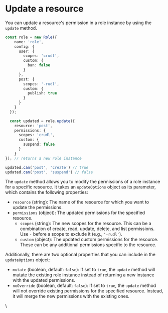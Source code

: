 # Update a resource

You can update a resource's permission in a role instance by using the `update` method.

```ts
const role = new Role({
    name: 'role',
    config: {
      user: {
        scopes: 'crudl',
        custom: {
          ban: false
        }
      },
      post: {
        scopes: '-rudl',
        custom: {
          publish: true
        }
      }
    }
  });

  const updated = role.update({
    resource: 'post',
    permissions: {
      scopes: 'crudl',
      custom: {
        suspend: false
      }
    }
}); // returns a new role instance

updated.can('post', 'create') // true
updated.can('post', 'suspend') // false  
```

The `update` method allows you to modify the permissions of a role instance for a specific resource. It takes an `updateOptions` object as its parameter, which contains the following properties:

* `resource` (string): The name of the resource for which you want to update the permissions.
* `permissions` (object): The updated permissions for the specified resource.
  * `scopes` (string): The new scopes for the resource. This can be a combination of create, read, update, delete, and list permissions. Use `-` before a scope to exclude it (e.g., `'-rudl'`).
  * `custom` (object): The updated custom permissions for the resource. These can be any additional permissions specific to the resource.

Additionally, there are two optional properties that you can include in the `updateOptions` object:

* `mutate` (boolean, default: `false`): If set to `true`, the `update` method will mutate the existing role instance instead of returning a new instance with the updated permissions.
* `noOverride` (boolean, default: `false`): If set to `true`, the `update` method will not override existing permissions for the specified resource. Instead, it will merge the new permissions with the existing ones.

\
